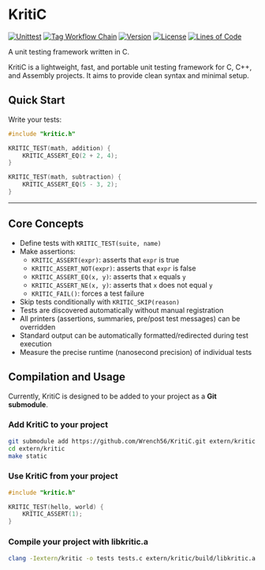 # KritiC

[![Unittest](https://github.com/Wrench56/KritiC/actions/workflows/unittest.yml/badge.svg)](https://github.com/Wrench56/KritiC/actions/workflows/unittest.yml)
[![Tag Workflow Chain](https://github.com/Wrench56/KritiC/actions/workflows/tag-chain.yml/badge.svg)](https://github.com/Wrench56/KritiC/actions)
[![Version](https://img.shields.io/github/v/tag/Wrench56/KritiC?label=version)](https://github.com/Wrench56/KritiC/releases)
[![License](https://img.shields.io/github/license/Wrench56/KritiC)](https://github.com/Wrench56/KritiC/blob/main/LICENSE)
[![Lines of Code](https://tokei.rs/b1/github/Wrench56/KritiC)](https://github.com/Wrench56/KritiC)

A unit testing framework written in C.

KritiC is a lightweight, fast, and portable unit testing framework for C, C++, and Assembly projects. It aims to provide clean syntax and minimal setup.

## Quick Start

Write your tests:

```c
#include "kritic.h"

KRITIC_TEST(math, addition) {
    KRITIC_ASSERT_EQ(2 + 2, 4);
}

KRITIC_TEST(math, subtraction) {
    KRITIC_ASSERT_EQ(5 - 3, 2);
}
```

---

## Core Concepts

- Define tests with `KRITIC_TEST(suite, name)`
- Make assertions:
  - `KRITIC_ASSERT(expr)`: asserts that `expr` is true
  - `KRITIC_ASSERT_NOT(expr)`: asserts that `expr` is false
  - `KRITIC_ASSERT_EQ(x, y)`: asserts that `x` equals `y`
  - `KRITIC_ASSERT_NE(x, y)`: asserts that `x` does not equal `y`
  - `KRITIC_FAIL()`: forces a test failure
- Skip tests conditionally with `KRITIC_SKIP(reason)`
- Tests are discovered automatically without manual registration
- All printers (assertions, summaries, pre/post test messages) can be overridden
- Standard output can be automatically formatted/redirected during test execution
- Measure the precise runtime (nanosecond precision) of individual tests

## Compilation and Usage

Currently, KritiC is designed to be added to your project as a **Git submodule**.

### Add KritiC to your project

```sh
git submodule add https://github.com/Wrench56/KritiC.git extern/kritic
cd extern/kritic
make static
```

### Use KritiC from your project

```c
#include "kritic.h"

KRITIC_TEST(hello, world) {
    KRITIC_ASSERT(1);
}

```

### Compile your project with libkritic.a

```sh
clang -Iextern/kritic -o tests tests.c extern/kritic/build/libkritic.a
```
